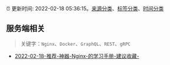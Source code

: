 :alarm_clock: 更新时间: 2022-02-18 05:36:15。[来源分类](../README.md)、[标签分类](../TAGS.md)、[时间分类](../TIMELINE.md)

## 服务端相关


> 关键字：`Nginx`、`Docker`、`GraphQL`、`REST`、`gRPC`



- [2022-02-18-推荐-神器-Nginx-的学习手册-建议收藏-](https://toutiao.io/k/6f1qaso) 